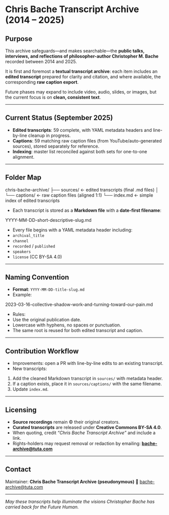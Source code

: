 # Chris Bache Transcript Archive (2014 – 2025)

## Purpose
This archive safeguards—and makes searchable—the **public talks, interviews, and reflections of philosopher-author Christopher M. Bache** recorded between 2014 and 2025.

It is first and foremost a **textual transcript archive**: each item includes an **edited transcript** prepared for clarity and citation, and where available, the corresponding **raw caption export**.

Future phases may expand to include video, audio, slides, or images, but the current focus is on **clean, consistent text**.

---

## Current Status (September 2025)
- **Edited transcripts**: 59 complete, with YAML metadata headers and line-by-line cleanup in progress.
- **Captions**: 59 matching raw caption files (from YouTube/auto-generated sources), stored separately for reference.
- **Indexing**: master list reconciled against both sets for one-to-one alignment.

---

## Folder Map

chris-bache-archive/
├── sources/              ← edited transcripts (final .md files)
│   └── captions/         ← raw caption files (aligned 1:1)
└── index.md              ← simple index of edited transcripts

- Each transcript is stored as a **Markdown file** with a **date-first filename**:

YYYY-MM-DD-short-descriptive-slug.md

- Every file begins with a YAML metadata header including:
- `archival_title`
- `channel`
- `recorded` / `published`
- `speakers`
- `license` (CC BY-SA 4.0)

---

## Naming Convention
- **Format**: `YYYY-MM-DD-title-slug.md`
- Example:

2023-03-16-collective-shadow-work-and-turning-toward-our-pain.md

- Rules:
- Use the original publication date.
- Lowercase with hyphens, no spaces or punctuation.
- The same root is reused for both edited transcript and caption.

---

## Contribution Workflow
- Improvements: open a PR with line-by-line edits to an existing transcript.
- New transcripts:
1. Add the cleaned Markdown transcript in `sources/` with metadata header.
2. If a caption exists, place it in `sources/captions/` with the same filename.
3. Update `index.md`.

---

## Licensing
- **Source recordings** remain © their original creators.
- **Curated transcripts** are released under **Creative Commons BY-SA 4.0**.
- When quoting, credit *“Chris Bache Transcript Archive”* and include a link.
- Rights-holders may request removal or redaction by emailing: **bache-archive@tuta.com**

---

## Contact
Maintainer: **Chris Bache Transcript Archive (pseudonymous)**
📧 bache-archive@tuta.com

---

*May these transcripts help illuminate the visions Christopher Bache has carried back for the Future Human.*
